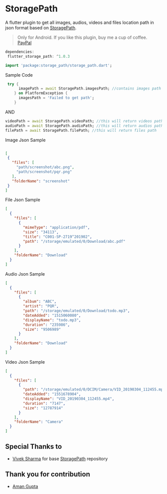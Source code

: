 [comment]: <> (![Publish]&#40;https://github.com/ashish-jajoria/FlutterStoragePath/workflows/Publish/badge.svg?branch=master&event=push&#41;)

# StoragePath

A flutter plugin to get all images, audios, videos and files location path in json format based on [StoragePath](https://github.com/follow2vivek/StoragePath).

> Only for Android.
> If you like this plugin, buy me a cup of coffee.
> [PayPal](https://paypal.me/ashishjajoria)

```dart
dependencies:
 flutter_storage_path: ^1.0.3
```


```dart
import 'package:storage_path/storage_path.dart';
```
Sample Code
```dart 
 try {
      imagePath = await StoragePath.imagesPath; //contains images path and folder name in json format
    } on PlatformException {
      imagesPath = 'Failed to get path';
    }
```
AND

```dart
videoPath = await StoragePath.videoPath; //this will return videos path
audioPath = await StoragePath.audioPath; //this will return audios path
filePath = await StoragePath.filePath; //this will return files path
```

Image Json Sample
 ```json 

[
  {
    "files": [
      "path/screenshot/abc.png",
      "path/screenshot/pqr.png"
    ],
    "folderName": "screenshot"
  }
]
  ```
File Json Sample
```json
[
  {
    "files": [
      {
        "mimeType": "application/pdf",
        "size": "34113",
        "title": "C001-SP-2719^201902",
        "path": "/storage/emulated/0/Download/abc.pdf"
      }
    ],
    "folderName": "Download"
  }
]
```
Audio Json Sample
```json
[
  {
    "files": [
      {
        "album": "ABC",
        "artist": "PQR",
        "path": "/storage/emulated/0/Download/todo.mp3",
        "dateAdded": "1515060080",
        "displayName": "todo.mp3",
        "duration": "235986",
        "size": "9506989"
      }
    ],
    "folderName": "Download"
  }
]
```
Video Json Sample
```json
[
  {
    "files": [
      {
        "path": "/storage/emulated/0/DCIM/Camera/VID_20190304_112455.mp4",
        "dateAdded": "1551678904",
        "displayName": "VID_20190304_112455.mp4",
        "duration": "7147",
        "size": "12787914"
      }
    ],
    "folderName": "Camera"
  }
]
```
## Special Thanks to
- [Vivek Sharma](https://github.com/follow2vivek) for base [StoragePath](https://github.com/follow2vivek/StoragePath) repository

## Thank you for contribution
- [Aman Gupta](https://github.com/thealteria)
